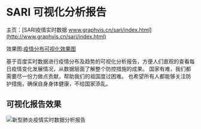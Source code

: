# SARI 可视化分析报告

主页：[SARI疫情实时数据 www.graphvis.cn/sari/index.html](http://www.graphvis.cn/sari/index.html)

效果图:[疫情分布可视化效果图](http://media.graphvis.cn/D806C888-AAAF-4342-BC58-734138E898A2.png)

基于百度实时数据进行疫情分布及趋势的可视化分析报告，方便人们直观的查看每日疫情变化发展情况，从数据层面了解整个防控措施的成果。
国家有难，我们都需要尽一份力做点贡献，帮助我们的祖国度过困难。
也希望所有人都能够关注防护措施，确保自身身体健康，不给国家添乱。

## 可视化报告效果
![新型肺炎疫情实时数据分析报告](http://media.graphvis.cn/D806C888-AAAF-4342-BC58-734138E898A2.png)
